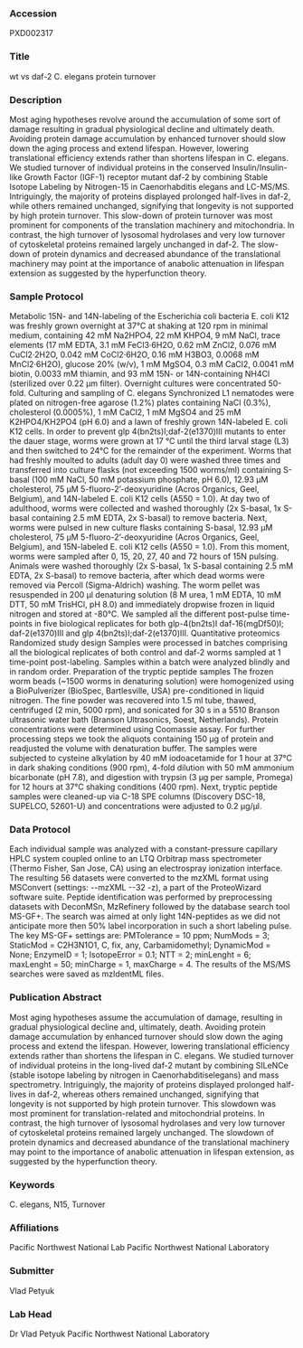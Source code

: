 ### Accession
PXD002317

### Title
wt vs daf-2 C. elegans protein turnover

### Description
Most aging hypotheses revolve around the accumulation of some sort of damage resulting in gradual physiological decline and ultimately death. Avoiding protein damage accumulation by enhanced turnover should slow down the aging process and extend lifespan. However, lowering translational efficiency extends rather than shortens lifespan in C. elegans. We studied turnover of individual proteins in the conserved Insulin/Insulin-like Growth Factor (IGF-1) receptor mutant daf-2 by combining Stable Isotope Labeling by Nitrogen-15 in Caenorhabditis elegans and LC-MS/MS. Intriguingly, the majority of proteins displayed prolonged half-lives in daf-2, while others remained unchanged, signifying that longevity is not supported by high protein turnover. This slow-down of protein turnover was most prominent for components of the translation machinery and mitochondria. In contrast, the high turnover of lysosomal hydrolases and very low turnover of cytoskeletal proteins remained largely unchanged in daf-2. The slow-down of protein dynamics and decreased abundance of the translational machinery may point at the importance of anabolic attenuation in lifespan extension as suggested by the hyperfunction theory.

### Sample Protocol
Metabolic 15N- and 14N-labeling of the Escherichia coli bacteria  E. coli K12 was freshly grown overnight at 37°C at shaking at 120 rpm in minimal medium, containing 42 mM Na2HPO4, 22 mM KHPO4, 9 mM NaCl, trace elements (17 mM EDTA, 3.1 mM FeCl3·6H2O, 0.62 mM ZnCl2, 0.076 mM CuCl2·2H2O, 0.042 mM CoCl2·6H2O, 0.16 mM H3BO3, 0.0068 mM MnCl2·6H2O), glucose 20% (w/v), 1 mM MgSO4, 0.3 mM CaCl2, 0.0041 mM biotin, 0.0033 mM thiamin, and 93 mM 15N- or 14N-containing NH4Cl (sterilized over 0.22 µm filter). Overnight cultures were concentrated 50-fold.   Culturing and sampling of C. elegans  Synchronized L1 nematodes were plated on nitrogen-free agarose (1.2%) plates containing NaCl (0.3%), cholesterol (0.0005%), 1 mM CaCl2, 1 mM MgSO4 and 25 mM K2HPO4/KH2PO4 (pH 6.0) and a lawn of freshly grown 14N-labeled E. coli K12 cells. In order to prevent glp 4(bn2ts)I;daf-2(e1370)III mutants to enter the dauer stage, worms were grown at 17 °C until the third larval stage (L3) and then switched to 24°C for the remainder of the experiment. Worms that had freshly moulted to adults (adult day 0) were washed three times and transferred into culture flasks (not exceeding 1500 worms/ml) containing S-basal (100 mM NaCl, 50 mM potassium phosphate, pH 6.0), 12.93 µM cholesterol, 75 µM 5-fluoro-2’-deoxyuridine (Acros Organics, Geel, Belgium), and 14N-labeled E. coli K12 cells (A550 = 1.0). At day two of adulthood, worms were collected and washed thoroughly (2x S-basal, 1x S-basal containing 2.5 mM EDTA, 2x S-basal) to remove bacteria. Next, worms were pulsed in new culture flasks containing S-basal, 12.93 µM cholesterol, 75 µM 5-fluoro-2’-deoxyuridine (Acros Organics, Geel, Belgium), and 15N-labeled E. coli K12 cells (A550 = 1.0). From this moment, worms were sampled after 0, 15, 20, 27, 40 and 72 hours of 15N pulsing. Animals were washed thoroughly (2x S-basal, 1x S-basal containing 2.5 mM EDTA, 2x S-basal) to remove bacteria, after which dead worms were removed via Percoll (Sigma-Aldrich) washing. The worm pellet was resuspended in 200 µl denaturing solution (8 M urea, 1 mM EDTA, 10 mM DTT, 50 mM TrisHCl, pH 8.0) and immediately dropwise frozen in liquid nitrogen and stored at -80°C. We sampled all the different post-pulse time-points in five biological replicates for both glp-4(bn2ts)I daf-16(mgDf50)I; daf-2(e1370)III and glp 4(bn2ts)I;daf-2(e1370)III.   Quantitative proteomics Randomized study design Samples were processed in batches comprising all the biological replicates of both control and daf-2 worms sampled at 1 time-point post-labeling. Samples within a batch were analyzed blindly and in random order.   Preparation of the tryptic peptide samples The frozen worm beads (~1500 worms in denaturing solution) were homogenized using a BioPulverizer (BioSpec, Bartlesville, USA) pre-conditioned in liquid nitrogen.  The fine powder was recovered into 1.5 ml tube, thawed, centrifuged (2 min, 5000 rpm), and sonicated for 30 s in a 5510 Branson ultrasonic water bath (Branson Ultrasonics, Soest, Netherlands). Protein concentrations were determined using Coomassie assay. For further processing steps we took the aliquots containing 150 µg of protein and readjusted the volume with denaturation buffer. The samples were subjected to cysteine alkylation by 40 mM iodoacetamide for 1 hour at 37°C in dark shaking conditions (900 rpm), 4-fold dilution with 50 mM ammonium bicarbonate (pH 7.8), and digestion with trypsin (3 µg per sample, Promega) for 12 hours at 37°C shaking conditions (400 rpm). Next, tryptic peptide samples were cleaned-up via C-18 SPE columns (Discovery DSC-18, SUPELCO, 52601-U) and concentrations were adjusted to 0.2 µg/µl.

### Data Protocol
Each individual sample was analyzed with a constant-pressure capillary HPLC system coupled online to an LTQ Orbitrap mass spectrometer (Thermo Fisher, San Jose, CA) using an electrospray ionization interface. The resulting 56 datasets were converted to the mzXML format using MSConvert (settings: --mzXML --32 -z), a part of the ProteoWizard software suite. Peptide identification was performed by preprocessing datasets with DeconMSn, MzRefinery followed by the database search tool MS-GF+. The search was aimed at only light 14N-peptides as we did not anticipate more then 50% label incorporation in such a short labeling pulse. The key MS-GF+ settings are: PMTolerance = 10 ppm; NumMods = 3; StaticMod = C2H3N1O1, C, fix, any, Carbamidomethyl; DynamicMod = None; EnzymeID = 1; IsotopeError = 0.1; NTT = 2; minLenght = 6; maxLenght = 50; minCharge = 1, maxCharge = 4. The results of the MS/MS searches were saved as mzIdentML files.

### Publication Abstract
Most aging hypotheses assume the accumulation of damage, resulting in gradual physiological decline and, ultimately, death. Avoiding protein damage accumulation by enhanced turnover should slow down the aging process and extend the lifespan. However, lowering translational efficiency extends rather than shortens the lifespan in C.&#xa0;elegans. We studied turnover of individual proteins in the long-lived daf-2 mutant by combining SILeNCe (stable isotope labeling by nitrogen in Caenorhabditiselegans) and mass spectrometry. Intriguingly, the majority of proteins displayed prolonged half-lives in daf-2, whereas others remained unchanged, signifying that longevity is not supported by high protein turnover. This slowdown was most prominent for translation-related and mitochondrial proteins. In contrast, the high turnover of lysosomal hydrolases and very low turnover of cytoskeletal proteins remained largely unchanged. The slowdown of protein dynamics and decreased abundance of the translational machinery may point to the importance of anabolic attenuation in lifespan extension, as suggested by the hyperfunction theory.

### Keywords
C. elegans, N15, Turnover

### Affiliations
Pacific Northwest National Lab
Pacific Northwest National Laboratory

### Submitter
Vlad Petyuk

### Lab Head
Dr Vlad Petyuk
Pacific Northwest National Laboratory


